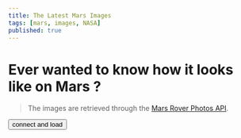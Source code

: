 ```yaml
---
title: The Latest Mars Images
tags: [mars, images, NASA]
published: true
---
```


# Ever wanted to know how it looks like on Mars ?

<div id="album-container"></div>

> The images are retrieved through the [Mars Rover Photos API][1].

<button id="mars-load-btn" class="fg-light-grey bg-medium-grey">connect and load</button>

[1]: <https://api.nasa.gov/> "NASA Open APIs"

<script type="module" src="/assets/js/mars.mjs" />
